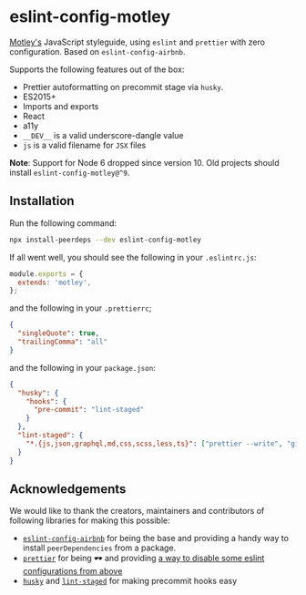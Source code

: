 # eslint-config-motley

[Motley's](motley.fi) JavaScript styleguide, using `eslint` and `prettier` with zero configuration.
Based on `eslint-config-airbnb`.

Supports the following features out of the box:

- Prettier autoformatting on precommit stage via `husky`.
- ES2015+
- Imports and exports
- React
- a11y
- `__DEV__` is a valid underscore-dangle value
- `js` is a valid filename for `JSX` files

**Note**: Support for Node 6 dropped since version 10. Old projects should install `eslint-config-motley@^9`.

## Installation

Run the following command:

```bash
npx install-peerdeps --dev eslint-config-motley
```

If all went well, you should see the following in your `.eslintrc.js`:

```js
module.exports = {
  extends: 'motley',
};
```

and the following in your `.prettierrc`;

```json
{
  "singleQuote": true,
  "trailingComma": "all"
}
```

and the following in your `package.json`:

```json
{
  "husky": {
    "hooks": {
      "pre-commit": "lint-staged"
    }
  },
  "lint-staged": {
    "*.{js,json,graphql,md,css,scss,less,ts}": ["prettier --write", "git add"]
  }
}
```

## Acknowledgements

We would like to thank the creators, maintainers and contributors of following libraries for making this possible:

- [`eslint-config-airbnb`](https://github.com/airbnb/javascript/tree/master/packages/eslint-config-airbnb) for being the base and providing a handy way to install `peerDependencies` from a package.
- [`prettier`](https://github.com/prettier/prettier) for being :dark_sunglasses: and providing [a way to disable some eslint configurations from above](https://github.com/prettier/eslint-config-prettier)
- [`husky`](https://github.com/typicode/husky) and [`lint-staged`](https://github.com/okonet/lint-staged) for making precommit hooks easy
